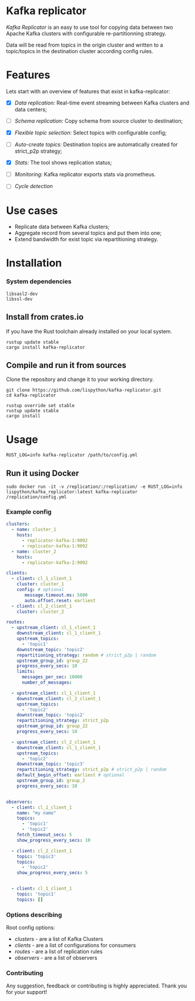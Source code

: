 # Kafka replicator

*Kafka Replicator* is an easy to use tool for copying data between two Apache Kafka clusters with configurable re-partitionning strategy.

Data will be read from topics in the origin cluster and written to a topic/topics in the destination cluster according config rules.


# Features

Lets start with an overview of features that exist in kafka-replicator:

  * [x] *Data replication:* Real-time event streaming between Kafka clusters and data centers;
  * [ ] *Schema replication:* Copy schema from source cluster to destination;
  * [x] *Flexible topic selection:* Select topics with configurable config;
  * [ ] *Auto-create topics:* Destination topics are automatically created for strict_p2p strategy;
  * [x] *Stats:* The tool shows replication status;
  * [ ] *Monitoring:* Kafka replicator exports stats via prometheus.
  * [ ] *Cycle detection*



# Use cases

  * Replicate data between Kafka clusters;
  * Aggregate record from several topics and put them into one;
  * Extend bandwidth for exist topic via repartitioning strategy.


# Installation


### System dependencies

``` shell
libsasl2-dev
libssl-dev
```


## Install from crates.io


If you have the Rust toolchain already installed on your local system.

``` shell
rustup update stable
cargo install kafka-replicator
```


## Compile and run it from sources

Clone the repository and change it to your working directory.

```shell
git clone https://github.com/lispython/kafka-replicator.git
cd kafka-replicator

rustup override set stable
rustup update stable
cargo install
```


# Usage

``` shell
RUST_LOG=info kafka-replicator /path/to/config.yml
```

## Run it using Docker


``` shell
sudo docker run -it -v /replication/:/replication/ -e RUST_LOG=info lispython/kafka_replicator:latest kafka-replicator /replication/config.yml
```

### Example config


``` yaml
clusters:
  - name: cluster_1
    hosts:
      - replicator-kafka-1:9092
      - replicator-kafka-1:9092
  - name: cluster_2
    hosts:
      - replicator-kafka-2:9092

clients:
  - client: cl_1_client_1
    cluster: cluster_1
    config: # optional
       message.timeout.ms: 5000
       auto.offset.reset: earliest
  - client: cl_2_client_1
    cluster: cluster_2

routes:
  - upstream_client: cl_1_client_1
    downstream_client: cl_1_client_1
    upstream_topics:
      - 'topic1'
    downstream_topic: 'topic2'
    repartitioning_strategy: random # strict_p2p | random
    upstream_group_id: group_22
    progress_every_secs: 10
    limits:
      messages_per_sec: 10000
      number_of_messages:

  - upstream_client: cl_1_client_1
    downstream_client: cl_2_client_1
    upstream_topics:
      - 'topic2'
    downstream_topic: 'topic2'
    repartitioning_strategy: strict_p2p
    upstream_group_id: group_22
    progress_every_secs: 10

  - upstream_client: cl_2_client_1
    downstream_client: cl_1_client_1
    upstream_topics:
      - 'topic2'
    downstream_topic: 'topic3'
    repartitioning_strategy: strict_p2p # strict_p2p | random
    default_begin_offset: earliest # optional
    upstream_group_id: group_2
    progress_every_secs: 10


observers:
  - client: cl_1_client_1
    name: "my name"
    topics:
      - 'topic1'
      - 'topic2'
    fetch_timeout_secs: 5
    show_progress_every_secs: 10

  - client: cl_2_client_1
    topic: 'topic3'
    topics:
      - 'topic2'
    show_progress_every_secs: 5


  - client: cl_1_client_1
    topic: 'topic1'
    topics: []
```


### Options describing

Root config options:
 - _clusters_ - are a list of Kafka Clusters
 - _clients_ - are a list of configurations for consumers
 - _routes_ - are a list of replication rules
 - _observers_ - are a list of observers


### Contributing
Any suggestion, feedback or contributing is highly appreciated. Thank you for your support!
